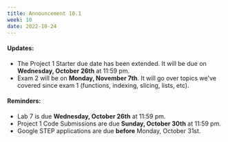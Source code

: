 ```yaml
---
title: Announcement 10.1
week: 10
date: 2022-10-24
---
```

#### Updates:

* The Project 1 Starter due date has been extended. It will be due on **Wednesday, October 26th** at 11:59 pm.
* Exam 2 will be on **Monday, November 7th**. It will go over topics we've covered since exam 1 (functions, indexing, slicing, lists, etc).



#### Reminders:

* Lab 7 is due **Wednesday, October 26th** at 11:59 pm.
* Project 1 Code Submissions are due **Sunday, October 30th** at 11:59 pm.
* Google STEP applications are due **before** Monday, October 31st.

